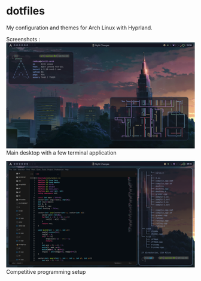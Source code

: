 # dotfiles
My configuration and themes for Arch Linux with Hyprland.

Screenshots :
![Desktop](screenshot.png)
Main desktop with a few terminal application

![Sublime](screenshot1.png)
Competitive programming setup
